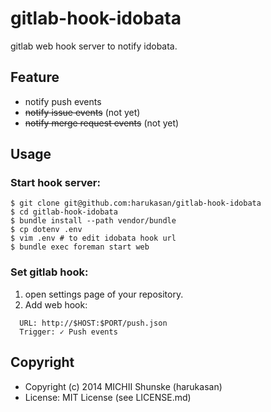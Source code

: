 # gitlab-hook-idobata

gitlab web hook server to notify idobata.

## Feature

- notify push events
- <del>notify issue events</del> (not yet)
- <del>notify merge request events</del> (not yet)

## Usage

### Start hook server:

```
$ git clone git@github.com:harukasan/gitlab-hook-idobata
$ cd gitlab-hook-idobata
$ bundle install --path vendor/bundle
$ cp dotenv .env
$ vim .env # to edit idobata hook url
$ bundle exec foreman start web
```

### Set gitlab hook:

1. open settings page of your repository.
2. Add web hook:

```
  URL: http://$HOST:$PORT/push.json
  Trigger: ✓ Push events
```

## Copyright

- Copyright (c) 2014 MICHII Shunske (harukasan)
- License: MIT License (see LICENSE.md)
